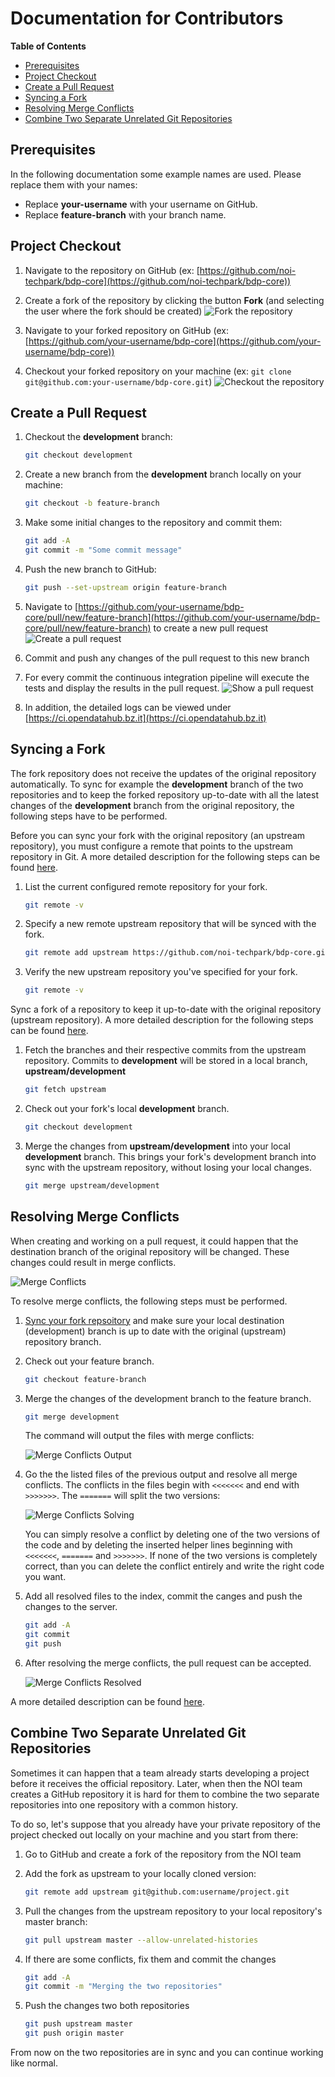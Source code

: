 Documentation for Contributors
==============================

<!-- START doctoc generated TOC please keep comment here to allow auto update -->
<!-- DON'T EDIT THIS SECTION, INSTEAD RE-RUN doctoc TO UPDATE -->
**Table of Contents**

- [Prerequisites](#prerequisites)
- [Project Checkout](#project-checkout)
- [Create a Pull Request](#create-a-pull-request)
- [Syncing a Fork](#syncing-a-fork)
- [Resolving Merge Conflicts](#resolving-merge-conflicts)
- [Combine Two Separate Unrelated Git Repositories](#combine-two-separate-unrelated-git-repositories)

<!-- END doctoc generated TOC please keep comment here to allow auto update -->
## Prerequisites

In the following documentation some example names are used. Please replace them with your names:

- Replace **your-username** with your username on GitHub.
- Replace **feature-branch** with your branch name.

## Project Checkout

1. Navigate to the repository on GitHub (ex: [https://github.com/noi-techpark/bdp-core](https://github.com/noi-techpark/bdp-core))

2. Create a fork of the repository by clicking the button **Fork** (and selecting the user where the fork should be created)
    ![Fork the repository](images/contributors/fork.png)

3. Navigate to your forked repository on GitHub (ex: [https://github.com/your-username/bdp-core](https://github.com/your-username/bdp-core))

4. Checkout your forked repository on your machine (ex: `git clone git@github.com:your-username/bdp-core.git`)
    ![Checkout the repository](images/contributors/checkout.png)

## Create a Pull Request

1. Checkout the **development** branch:
    ```bash
    git checkout development
    ```

2. Create a new branch from the **development** branch locally on your machine:
    ```bash
    git checkout -b feature-branch
    ```

3. Make some initial changes to the repository and commit them:
    ```bash
    git add -A
    git commit -m "Some commit message"
    ```

4. Push the new branch to GitHub:
    ```bash
    git push --set-upstream origin feature-branch
    ```

5. Navigate to [https://github.com/your-username/bdp-core/pull/new/feature-branch](https://github.com/your-username/bdp-core/pull/new/feature-branch) to create a new pull request
    ![Create a pull request](images/contributors/create-pull-request-development.png)

6. Commit and push any changes of the pull request to this new branch

7. For every commit the continuous integration pipeline will execute the tests and display the results in the pull request.
    ![Show a pull request](images/contributors/show-pull-request-ok-development.png)

8. In addition, the detailed logs can be viewed under [https://ci.opendatahub.bz.it](https://ci.opendatahub.bz.it)

## Syncing a Fork

The fork repository does not receive the updates of the original repository automatically. To sync for example the **development** branch of the two repositories and to keep the forked repository up-to-date with all the latest changes of the **development** branch from the original repository, the following steps have to be performed.

Before you can sync your fork with the original repository (an upstream repository), you must configure a remote that points to the upstream repository in Git. A more detailed description for the following steps can be found [here](https://help.github.com/articles/configuring-a-remote-for-a-fork/).

1. List the current configured remote repository for your fork.
    ```bash
    git remote -v
    ```

2. Specify a new remote upstream repository that will be synced with the fork.
    ```bash
    git remote add upstream https://github.com/noi-techpark/bdp-core.git
    ```

3. Verify the new upstream repository you've specified for your fork.
    ```bash
    git remote -v
    ```

Sync a fork of a repository to keep it up-to-date with the original repository (upstream repository). A more detailed description for the following steps can be found [here](https://help.github.com/articles/syncing-a-fork/).

1. Fetch the branches and their respective commits from the upstream repository. Commits to **development** will be stored in a local branch, **upstream/development**
    ```bash
    git fetch upstream
    ```

2. Check out your fork's local **development** branch.
    ```bash
    git checkout development
    ```

3. Merge the changes from **upstream/development** into your local **development** branch. This brings your fork's development branch into sync with the upstream repository, without losing your local changes.
    ```bash
    git merge upstream/development
    ```

## Resolving Merge Conflicts

When creating and working on a pull request, it could happen that the destination branch of the original repository will be changed. These changes could result in merge conflicts.

![Merge Conflicts](images/contributors/merge-conflicts-conflicts-development.png)

To resolve merge conflicts, the following steps must be performed.

1. [Sync your fork repsoitory](#syncing-a-fork) and make sure your local destination (development) branch is up to date with the original (upstream) repository branch.

2. Check out your feature branch.
    ```bash
    git checkout feature-branch
    ```

3. Merge the changes of the development branch to the feature branch.
    ```bash
    git merge development
    ```

    The command will output the files with merge conflicts:

    ![Merge Conflicts Output](images/contributors/merge-conflicts-output-development.png)

4. Go the the listed files of the previous output and resolve all merge conflicts. The conflicts in the files begin with `<<<<<<<` and end with `>>>>>>>`. The `=======` will split the two versions:

    ![Merge Conflicts Solving](images/contributors/merge-conflicts-solving-development.png)

    You can simply resolve a conflict by deleting one of the two versions of the code and by deleting the inserted helper lines beginning with `<<<<<<<`, `=======` and `>>>>>>>`. If none of the two versions is completely correct, than you can delete the conflict entirely and write the right code you want.

5. Add all resolved files to the index, commit the canges and push the changes to the server.
    ```bash
    git add -A
    git commit
    git push
    ```

6. After resolving the merge conflicts, the pull request can be accepted.

    ![Merge Conflicts Resolved](images/contributors/merge-conflicts-resolved-development.png)

A more detailed description can be found [here](https://help.github.com/articles/resolving-a-merge-conflict-using-the-command-line/).

## Combine Two Separate Unrelated Git Repositories

Sometimes it can happen that a team already starts developing a project before it receives the official repository. Later, when then the NOI team creates a GitHub repository it is hard for them to combine the two separate repositories into one repository with a common history.

To do so, let's suppose that you already have your private repository of the project checked out locally on your machine and you start from there:

1. Go to GitHub and create a fork of the repository from the NOI team

2. Add the fork as upstream to your locally cloned version:

    ```bash
    git remote add upstream git@github.com:username/project.git
    ```

3. Pull the changes from the upstream repository to your local repository's master branch:

    ```bash
    git pull upstream master --allow-unrelated-histories
    ```

4. If there are some conflicts, fix them and commit the changes

    ```bash
    git add -A
    git commit -m "Merging the two repositories"
    ```

5. Push the changes two both repositories

    ```bash
    git push upstream master
    git push origin master
    ```

From now on the two repositories are in sync and you can continue working like normal.
